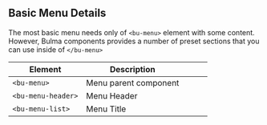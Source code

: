 ## Basic Menu Details

The most basic menu needs only of `<bu-menu>` element with some content. However, Bulma components provides a number of preset sections that you can use inside of `</bu-menu>`

| Element            | Description           |     |     |     |
| ------------------ | --------------------- | --- | --- | --- |
| `<bu-menu>`        | Menu parent component |     |     |     |
| `<bu-menu-header>` | Menu Header           |     |     |     |
| `<bu-menu-list>`   | Menu Title            |     |     |     |
